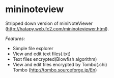# mininoteview
Stripped down version of miniNoteViewer (http://hatapy.web.fc2.com/mininoteviewer.html).  
  
_Features:_
* Simple file explorer
* View and edit text files(.txt)
* Text files encrypted(Blowfish algorithm)
* View and edit files encrypted by Tombo(.chi)  
Tombo (http://tombo.sourceforge.jp/En)
